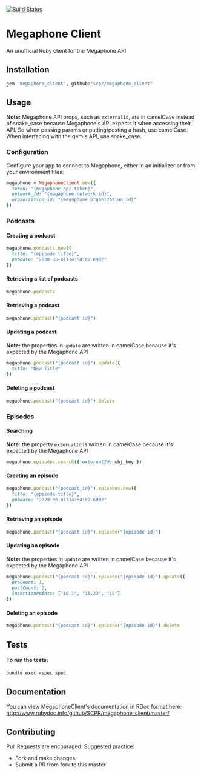 [![Build Status](https://circleci.com/gh/SCPR/megaphone_client.png)](https://circleci.com/gh/SCPR/megaphone_client)

# Megaphone Client
An unofficial Ruby client for the Megaphone API

## Installation
```bash
gem 'megaphone_client', github:"scpr/megaphone_client"
```

## Usage
**Note:** Megaphone API props, such as `externalId`, are in camelCase instead of snake_case because Megaphone's API expects it when accessing their API. So when passing params or putting/posting a hash, use camelCase. When interfacing with the gem's API, use snake_case.

### Configuration
Configure your app to connect to Megaphone, either in an initializer or from your environment files:

```ruby
megaphone = MegaphoneClient.new({
  token: "{megaphone api token}",
  network_id: "{megaphone network id}",
  organization_id: "{megaphone organization id}"
})
```

### Podcasts

#### Creating a podcast

```ruby
megaphone.podcasts.new({
  title: "{episode title}",
  pubdate: "2020-06-01T14:54:02.690Z"
})
```

#### Retrieving a list of podcasts

```ruby
megaphone.podcasts
```

#### Retrieving a podcast

```ruby
megaphone.podcast("{podcast id}")
```

#### Updating a podcast

**Note:** the properties in `update` are written in camelCase because it's expected by the Megaphone API

```ruby
megaphone.podcast("{podcast id}").update({
  title: "New Title"
})
```

#### Deleting a podcast

```ruby
megaphone.podcast("{podcast id}").delete
```

### Episodes

#### Searching

**Note:** the property `externalId` is written in camelCase because it's expected by the Megaphone API

```ruby
megaphone.episodes.search({ externalId: obj_key })
```

#### Creating an episode

```ruby
megaphone.podcast("{podcast_id}").episodes.new({
  title: "{episode title}",
  pubdate: "2020-06-01T14:54:02.690Z"
})
```


#### Retrieving an episode

```ruby
megaphone.podcast("{podcast id}").episode("{episode id}")
```

#### Updating an episode

**Note:** the properties in `update` are written in camelCase because it's expected by the Megaphone API

```ruby
megaphone.podcast("{podcast id}").episode("{episode id}").update({
  preCount: 1,
  postCount: 2,
  insertionPoints: ["10.1", "15.23", "18"]
})
```

#### Deleting an episode

```ruby
megaphone.podcast("{podcast id}").episode("{episode id}").delete
```

## Tests

#### To run the tests:
```bash
bundle exec rspec spec
```

## Documentation

You can view MegaphoneClient's documentation in RDoc format here:
http://www.rubydoc.info/github/SCPR/megaphone_client/master/

## Contributing

Pull Requests are encouraged! Suggested practice:
- Fork and make changes
- Submit a PR from fork to this master